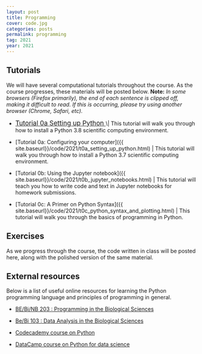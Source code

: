 ```yaml
---
layout: post
title: Programming
cover: code.jpg
categories: posts
permalink: programming
tag: 2021
year: 2021
---
```


## Tutorials
We will have several computational tutorials throughout the course. As the
course progresses, these materials will be posted below. **Note:** *In some
browsers (Firefox primarily), the end of each sentence is clipped off, making
it difficult to read. If this is occurring, please try using another browser
(Chrome, Safari, etc).*

* <a href="{{site.baseurl}}/code/2021/t0a_setting_up_python.html" target="_blank" style="font-size: 17px">
  Tutorial 0a Setting up Python
  </a>  
  \| This tutorial will walk
  you through how to install a Python 3.8 scientific computing environment.
* [Tutorial 0a: Configuring your computer]({{
  site.baseurl}}/code/2021/t0a_setting_up_python.html) \| This tutorial will walk
  you through how to install a Python 3.7 scientific computing environment.

* [Tutorial 0b: Using the Jupyter notebook]({{
  site.baseurl}}/code/2021/t0b_jupyter_notebooks.html) \| This tutorial will teach
  you how to write code and text in Jupyter notebooks for homework submissions.

* [Tutorial 0c: A Primer on Python Syntax]({{
  site.baseurl}}/code/2021/t0c_python_syntax_and_plotting.html) \| This tutorial
  will walk you through the basics of programming in Python.

<!--* [Tutorial 0d: An introduction]({{
  site.baseurl}}/code/t0c_python_syntax_and_plotting.html) \| This tutorial
  will introduce you to Julia, a possible alternative to Python. Julia will not
  be used in this course, but you might want to have a peak in your own time.


## Data sets
<!-- Please download the following data sets, unzip them, and place them in your
`bootcamp/data` folder as described in [the setting up Python tutorial]({{
site.baseurl}}/code/t0a_setting_up_python.html). -->

<!--* [Data set 1](http://rpdata.caltech.edu/courses/course_data/ecoli_growth.zip)
  \| Set of phase contrast and fluorescence images of a growing *E. coli.*
  colony.

<!-- * [Data set
  2](http://rpdata.caltech.edu/courses/course_data/lacI_titration.zip) \| A
  large image set of *E. coli* strains with varying copy numbers of the lacI
  repressor molecule. -->

<!-- * [Data set 3](http://rpdata.caltech.edu/courses/course_data/MS2_nuclei.zip) \|
  An image set of 5' and 3' labeled mRNA expressing in a developing
  *Drosophila* embryo. -->

<!-- ## Python utilities
As sometimes syntax can be difficult, we have written a file with a few
functions written in Python that will make some of the in-class exercises less
cumbersome. Please download them below and place them in your root `bootcamp`
folder.

* [pboc_utilities.py]({{ site.baseurl}}/code/pboc_utilities.py) \| Course utilities. -->



## Exercises
As we progress through the course, the code written in class will be posted
here, along with the polished version of the same material.

<!--* [Exercise 1]({{ site.baseurl}}/code/forward_euler.html) \| numerically
   integrating the differential equation for exponential growth. 

<!--* [exercise 2]({{ site.baseurl}}/code/bacterial_growth.html) \| determining
  bacterial growth rate from microscopy data. \[[data
  set](http://rpdata.caltech.edu/courses/course_data/ecoli_growth.zip)\] 
  <!-- \[[in class]({{ site.baseurl}}/code/bacterial_growth_in_class.ipynb)\] -->

<!--* [exercise 3]({{ site.baseurl}}/code/diffusion_via_coin_flips.html) \|
  simulating diffusing particles with coin flips. 

<!--* [exercise 4]({{ site.baseurl}}/code/diffusion_via_coin_flips_continued.html)
  \| continuation of our stochastic treatment of diffusion. -->
  <!-- \[[in class]({{ site.baseurl}}/code/diffusion_via_coin_flips_continued_in_class.html)\]

<!-- * [exercise 5]({{ site.baseurl}}/code/diffusion_1d_and_frap.html) \|
  numerically solving the master equation for diffusion.  -->
  <!-- \[[in class]({{ site.baseurl}}/code/diffusion_1d_and_frap_in_class.html)\] -->
  
<!-- * [exercise 9]({{ site.baseurl}}/code/laci_titration_day3.html) \| completed
  gene expression project, analyzing the effect of laci titration and comparing
  it to the theory.  \[[data
  set](http://rpdata.caltech.edu/courses/course_data/laci_titration.zip)\]
  \[[in class]({{ site.baseurl}}/code/lacI_titration_day3_in_class.html)\] -->

<!-- * [Exercise 6]({{ site.baseurl}}/code/gene_expression_master_equation.html) \|
  Solving the master equation for constitutive gene expression.  -->
  <!-- \[[In class]({{ site.baseurl}}/code/gene_expression_master_equation_in_class.html)\] -->

<!-- * [Exercise 7]({{ site.baseurl}}/code/taylor_series.html) \| Plotting Taylor
  series approximations for increasing number of terms. -->
  <!-- \[[In class]({{ site.baseurl}}/code/taylor_series_in_class.html)\] -->

<!-- * [Exercise 8] \| Simulating the Buri experiment as an illustration of genetic
  drift.  -->
  <!-- \[[In class]({{ site.baseurl}}/code/genetic_drift_in_class.html)\] -->

<!-- * [Exercise 9]({{ site.baseurl}}/code/lacI_titration_day3.html) \| Completed
  gene expression project, analyzing the effect of LacI titration and comparing
  it to the theory.  \[[Data
  set](http://rpdata.caltech.edu/courses/course_data/lacI_titration.zip)\] -->
  <!-- \[[In class]({{ site.baseurl}}/code/lacI_titration_day3_in_class.html)\] -->

<!-- * [Exercise 10]({{ site.baseurl}}/code/central_limit_theorem.html) \|
  Illustrating The Central Limit Theorem computationally.  -->
  <!-- \[[In class]({{ site.baseurl}}/code/central_limit_theorem_in_class.html)\] -->

<!-- * [Exercise 11]({{ site.baseurl}}/code/inferring_p_heads.html) \| Using
  Bayesian inference to predict the probability of getting heads on an unfair
  coin. -->

<!-- * [Exercise 12] \| Plotting the probability of the states in the MWC model for
  increasing ligand concentration.  -->
  <!-- \[[In class]({{ site.baseurl}}/code/plotting_allosteric_states_in_class.html)\] -->

<!-- * [Exercise 13]({{ site.baseurl}}/code/fly_elongation_rate.html) \| Analysis of
  the MS2 constructs to find rate of transcription in fruit flies.  -->
  <!-- \[[In class]({{ site.baseurl}}/code/fly_elongation_rate_in_class.html)\] -->


## External resources
Below is a list of useful online resources for learning the Python programming
language and principles of programming in general.

* [BE/Bi/NB 203 : Programming in the Biological
  Sciences](http://justinbois.github.io/bootcamp/2020/)

* [Be/Bi 103 : Data Analysis in the Biological
  Sciences](http://www.bebi103.caltech.edu)

* [Codecademy course on Python](https://www.codecademy.com/learn/python)

* [DataCamp course on Python for data
  science](https://www.datacamp.com/courses/intro-to-python-for-data-science)
